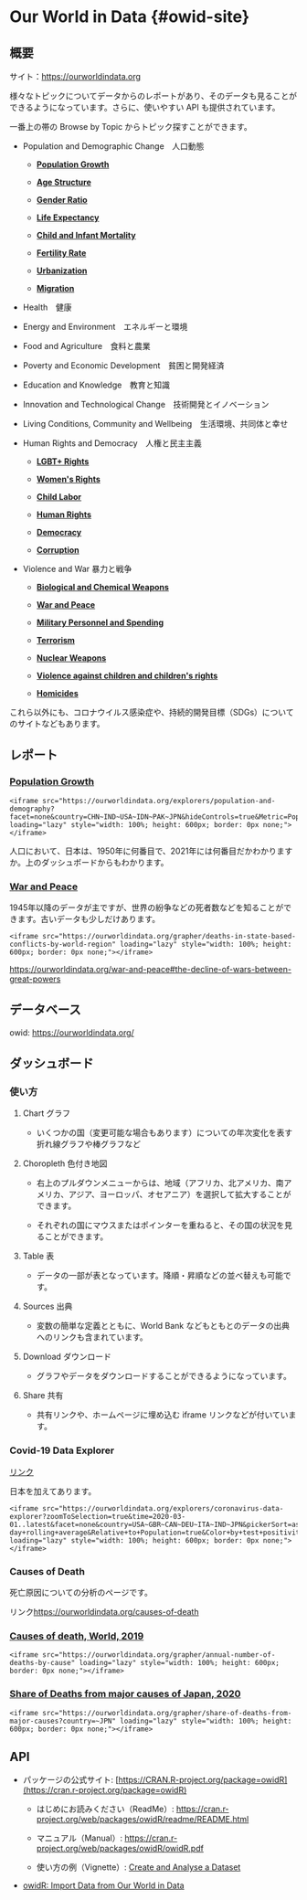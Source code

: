 # Our World in Data {#owid-site}

## 概要

サイト：<https://ourworldindata.org>

様々なトピックについてデータからのレポートがあり、そのデータも見ることができるようになっています。さらに、使いやすい API も提供されています。

一番上の帯の Browse by Topic からトピック探すことができます。

-   Population and Demographic Change　人口動態

    -   [**Population Growth**](https://ourworldindata.org/population-growth)

    -   [**Age Structure**](https://ourworldindata.org/age-structure)

    -   [**Gender Ratio**](https://ourworldindata.org/gender-ratio)

    -   [**Life Expectancy**](https://ourworldindata.org/life-expectancy)

    -   [**Child and Infant Mortality**](https://ourworldindata.org/child-mortality)

    -   [**Fertility Rate**](https://ourworldindata.org/fertility-rate)

    -   [**Urbanization**](https://ourworldindata.org/urbanization)

    -   [**Migration**](https://ourworldindata.org/migration)

-   Health　健康

-   Energy and Environment　エネルギーと環境

-   Food and Agriculture　食料と農業

-   Poverty and Economic Development　貧困と開発経済

-   Education and Knowledge　教育と知識

-   Innovation and Technological Change　技術開発とイノベーション

-   Living Conditions, Community and Wellbeing　生活環境、共同体と幸せ

-   Human Rights and Democracy　人権と民主主義

    -   [**LGBT+ Rights**](https://ourworldindata.org/lgbt-rights)

    -   [**Women's Rights**](https://ourworldindata.org/women-rights)

    -   [**Child Labor**](https://ourworldindata.org/child-labor)

    -   [**Human Rights**](https://ourworldindata.org/human-rights)

    -   [**Democracy**](https://ourworldindata.org/democracy)

    -   [**Corruption**](https://ourworldindata.org/corruption)

-   Violence and War 暴力と戦争

    -   [**Biological and Chemical Weapons**](https://ourworldindata.org/biological-and-chemical-weapons)

    -   [**War and Peace**](https://ourworldindata.org/war-and-peace)

    -   [**Military Personnel and Spending**](https://ourworldindata.org/military-personnel-spending)

    -   [**Terrorism**](https://ourworldindata.org/terrorism)

    -   [**Nuclear Weapons**](https://ourworldindata.org/nuclear-weapons)

    -   [**Violence against children and children's rights**](https://ourworldindata.org/violence-against-rights-for-children)

    -   [**Homicides**](https://ourworldindata.org/homicides)

これら以外にも、コロナウイルス感染症や、持続的開発目標（SDGs）についてのサイトなどもあります。

## レポート

### [Population Growth](https://ourworldindata.org/population-growth)

```{=html}
<iframe src="https://ourworldindata.org/explorers/population-and-demography?facet=none&country=CHN~IND~USA~IDN~PAK~JPN&hideControls=true&Metric=Population&Sex=Both+sexes&Age+group=Total&Projection+Scenario=None" loading="lazy" style="width: 100%; height: 600px; border: 0px none;"></iframe>
```
人口において、日本は、1950年に何番目で、2021年には何番目だかわかりますか。上のダッシュボードからもわかります。

### [War and Peace](https://ourworldindata.org/war-and-peace)

1945年以降のデータが主ですが、世界の紛争などの死者数などを知ることができます。古いデータも少しだけあります。

```{=html}
<iframe src="https://ourworldindata.org/grapher/deaths-in-state-based-conflicts-by-world-region" loading="lazy" style="width: 100%; height: 600px; border: 0px none;"></iframe>
```
<https://ourworldindata.org/war-and-peace#the-decline-of-wars-between-great-powers>

## データベース

owid: <https://ourworldindata.org/>

## ダッシュボード

### 使い方

1.  Chart グラフ

    -   いくつかの国（変更可能な場合もあります）についての年次変化を表す折れ線グラフや棒グラフなど

2.  Choropleth 色付き地図

    -   右上のプルダウンメニューからは、地域（アフリカ、北アメリカ、南アメリカ、アジア、ヨーロッパ、オセアニア）を選択して拡大することができます。

    -   それぞれの国にマウスまたはポインターを重ねると、その国の状況を見ることができます。

3.  Table 表

    -   データの一部が表となっています。降順・昇順などの並べ替えも可能です。

4.  Sources 出典

    -   変数の簡単な定義とともに、World Bank などもともとのデータの出典へのリンクも含まれています。

5.  Download ダウンロード

    -   グラフやデータをダウンロードすることができるようになっています。

6.  Share 共有

    -   共有リンクや、ホームページに埋め込む iframe リンクなどが付いています。

### Covid-19 Data Explorer

[リンク](https://ourworldindata.org/explorers/coronavirus-data-explorer?zoomToSelection=true&time=2020-03-01..latest&facet=none&country=USA~GBR~CAN~DEU~ITA~IND&pickerSort=asc&pickerMetric=location&Metric=Confirmed+cases&Interval=7-day+rolling+average&Relative+to+Population=true&Color+by+test+positivity=false)

日本を加えてあります。

```{=html}
<iframe src="https://ourworldindata.org/explorers/coronavirus-data-explorer?zoomToSelection=true&time=2020-03-01..latest&facet=none&country=USA~GBR~CAN~DEU~ITA~IND~JPN&pickerSort=asc&pickerMetric=location&Metric=Confirmed+cases&Interval=7-day+rolling+average&Relative+to+Population=true&Color+by+test+positivity=false&hideControls=true" loading="lazy" style="width: 100%; height: 600px; border: 0px none;"></iframe>
```
### **Causes of Death**

死亡原因についての分析のページです。

リンク<https://ourworldindata.org/causes-of-death>

### [Causes of death, World, 2019](https://ourworldindata.org/grapher/annual-number-of-deaths-by-cause)

```{=html}
<iframe src="https://ourworldindata.org/grapher/annual-number-of-deaths-by-cause" loading="lazy" style="width: 100%; height: 600px; border: 0px none;"></iframe>
```
### [Share of Deaths from major causes of Japan, 2020](https://ourworldindata.org/grapher/share-of-deaths-from-major-causes?country=~JPN)

```{=html}
<iframe src="https://ourworldindata.org/grapher/share-of-deaths-from-major-causes?country=~JPN" loading="lazy" style="width: 100%; height: 600px; border: 0px none;"></iframe>
```
## API

-   パッケージの公式サイト: [https://CRAN.R-project.org/package=owidR](https://cran.r-project.org/package=owidR)

    -   はじめにお読みください（ReadMe）: <https://cran.r-project.org/web/packages/owidR/readme/README.html>

    -   マニュアル（Manual）: <https://cran.r-project.org/web/packages/owidR/owidR.pdf>

    -   使い方の例（Vignette）: [Create and Analyse a Dataset](https://cran.r-project.org/web/packages/owidR/vignettes/example-analysis.html)

-   [owidR: Import Data from Our World in Data](https://rdrr.io/cran/owidR/)
